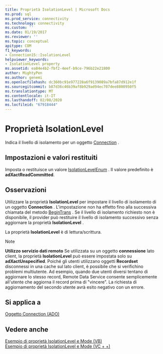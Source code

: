 ```yaml
---
title: Proprietà IsolationLevel | Microsoft Docs
ms.prod: sql
ms.prod_service: connectivity
ms.technology: connectivity
ms.custom: ''
ms.date: 01/19/2017
ms.reviewer: ''
ms.topic: conceptual
apitype: COM
f1_keywords:
- Connection15::IsolationLevel
helpviewer_keywords:
- IsolationLevel property
ms.assetid: ea84e4b2-fbf2-4eef-b9ce-796b22e21800
author: MightyPen
ms.author: genemi
ms.openlocfilehash: dc360bc91e977228a6f9139089a7bfa87d912e1f
ms.sourcegitcommit: b87d36c46b39af8b929ad94ec707dee8800950f5
ms.translationtype: MT
ms.contentlocale: it-IT
ms.lasthandoff: 02/08/2020
ms.locfileid: "67918444"
---
```

# <a name="isolationlevel-property"></a>Proprietà IsolationLevel
Indica il livello di isolamento per un oggetto [Connection](../../../ado/reference/ado-api/connection-object-ado.md) .  
  
## <a name="settings-and-return-values"></a>Impostazioni e valori restituiti  
 Imposta o restituisce un valore [IsolationLevelEnum](../../../ado/reference/ado-api/isolationlevelenum.md) . Il valore predefinito è **adXactReadCommitted**.  
  
## <a name="remarks"></a>Osservazioni  
 Utilizzare la proprietà **IsolationLevel** per impostare il livello di isolamento di un oggetto **Connection** . L'impostazione non ha effetto fino alla successiva chiamata del metodo [BeginTrans](../../../ado/reference/ado-api/begintrans-committrans-and-rollbacktrans-methods-ado.md) . Se il livello di isolamento richiesto non è disponibile, il provider può restituire il livello di isolamento successivo senza aggiornare la proprietà **IsolationLevel** .  
  
 La proprietà **IsolationLevel** è di lettura/scrittura.  
  
> [!NOTE]
>  **Utilizzo servizio dati remoto** Se utilizzata su un oggetto **connessione** lato client, la proprietà **IsolationLevel** può essere impostata solo su **adXactUnspecified**. Poiché gli utenti utilizzano oggetti **Recordset** disconnessi in una cache sul lato client, è possibile che si verifichino problemi multiutente. Ad esempio, quando due utenti diversi tentano di aggiornare lo stesso record, Remote Data Service consente semplicemente all'utente che aggiorna il record prima di "vincere". La richiesta di aggiornamento del secondo utente avrà esito negativo con un errore.  
  
## <a name="applies-to"></a>Si applica a  
 [Oggetto Connection (ADO)](../../../ado/reference/ado-api/connection-object-ado.md)  
  
## <a name="see-also"></a>Vedere anche  
 [Esempio di proprietà IsolationLevel e Mode (VB)](../../../ado/reference/ado-api/isolationlevel-and-mode-properties-example-vb.md)   
 [Esempio di proprietà IsolationLevel e Mode (VC + +)](../../../ado/reference/ado-api/isolationlevel-and-mode-properties-example-vc.md)   
